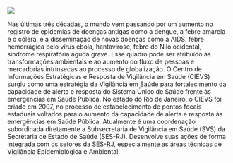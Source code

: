 ![](https://raw.githubusercontent.com/cievs-ses-rj/cievs-ses-rj/main/logo/logo_cievs.png)

Nas últimas três décadas, o mundo vem passando por um aumento no registro de epidemias de doenças antigas como a dengue, a febre amarela e o cólera, e a disseminação de novas doenças como a AIDS, febre hemorrágica pelo vírus ebola, hantavirose, febre do Nilo ocidental, síndrome respiratória aguda grave. Esse quadro pode ser atribuído às transformações ambientais e ao aumento do fluxo de pessoas e mercadorias intrínsecas ao processo de globalização.
O Centro de Informações Estratégicas e Resposta de Vigilância em Saúde (CIEVS) surgiu como uma estratégia da Vigilância em Saúde para fortalecimento da capacidade de alerta e resposta do Sistema Único de Saúde frente às emergências em Saúde Pública.
No estado do Rio de Janeiro, o CIEVS foi criado em 2007, no processo de estabelecimento de pontos focais estaduais voltados para o aumento da capacidade de alerta e resposta às emergências em Saúde Pública. Atualmente é uma coordenação subordinada diretamente a Subsecretaria de Vigilância em Saúde (SVS) da Secretaria de Estado de Saúde (SES-RJ). Desenvolve suas ações de forma integrada com os setores da SES-RJ, especialmente as áreas técnicas de Vigilância Epidemiológica e Ambiental.
